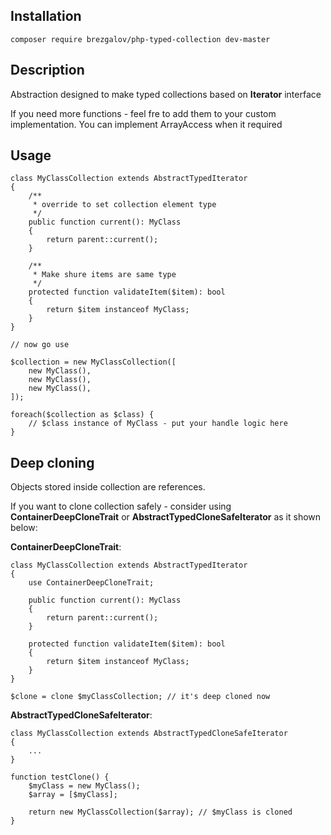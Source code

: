 ## Installation

    composer require brezgalov/php-typed-collection dev-master

## Description

Abstraction designed to make typed collections based on **Iterator** interface

If you need more functions - feel fre to add them to your custom implementation. 
You can implement ArrayAccess when it required

## Usage

    class MyClassCollection extends AbstractTypedIterator
    {
        /**
         * override to set collection element type 
         */
        public function current(): MyClass
        {
            return parent::current();
        }
    
        /**
         * Make shure items are same type 
         */
        protected function validateItem($item): bool
        {
            return $item instanceof MyClass;
        }
    }

    // now go use

    $collection = new MyClassCollection([
        new MyClass(),
        new MyClass(),
        new MyClass(),
    ]);

    foreach($collection as $class) {
        // $class instance of MyClass - put your handle logic here 
    }

## Deep cloning

Objects stored inside collection are references. 

If you want to clone collection safely - consider using 
**ContainerDeepCloneTrait** or **AbstractTypedCloneSafeIterator** as it shown below:

**ContainerDeepCloneTrait**:

    class MyClassCollection extends AbstractTypedIterator
    {
        use ContainerDeepCloneTrait;

        public function current(): MyClass
        {
            return parent::current();
        }

        protected function validateItem($item): bool
        {
            return $item instanceof MyClass;
        }
    }

    $clone = clone $myClassCollection; // it's deep cloned now

**AbstractTypedCloneSafeIterator**:

    class MyClassCollection extends AbstractTypedCloneSafeIterator
    {
        ...
    }

    function testClone() {
        $myClass = new MyClass();
        $array = [$myClass];

        return new MyClassCollection($array); // $myClass is cloned
    }

